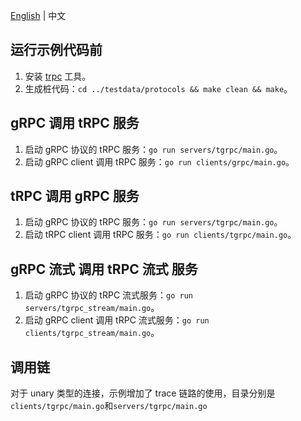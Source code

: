 [English](README.md) | 中文

## 运行示例代码前

1. 安装 [trpc](https://trpc.group/trpc-go/trpc-go-cmdline) 工具。
2. 生成桩代码：`cd ../testdata/protocols && make clean && make`。

## gRPC 调用 tRPC 服务

1. 启动 gRPC 协议的 tRPC 服务：`go run servers/tgrpc/main.go`。
2. 启动 gRPC client 调用 tRPC 服务：`go run clients/grpc/main.go`。

## tRPC 调用 gRPC 服务

1. 启动 gRPC 协议的 tRPC 服务：`go run servers/tgrpc/main.go`。
2. 启动 tRPC client 调用 tRPC 服务：`go run clients/tgrpc/main.go`。

## gRPC 流式 调用 tRPC 流式 服务

1. 启动 gRPC 协议的 tRPC 流式服务：`go run servers/tgrpc_stream/main.go`。
2. 启动 gRPC client 调用 tRPC 流式服务：`go run clients/tgrpc_stream/main.go`。

## 调用链

对于 unary 类型的连接，示例增加了 trace 链路的使用，目录分别是`clients/tgrpc/main.go`和`servers/tgrpc/main.go`
